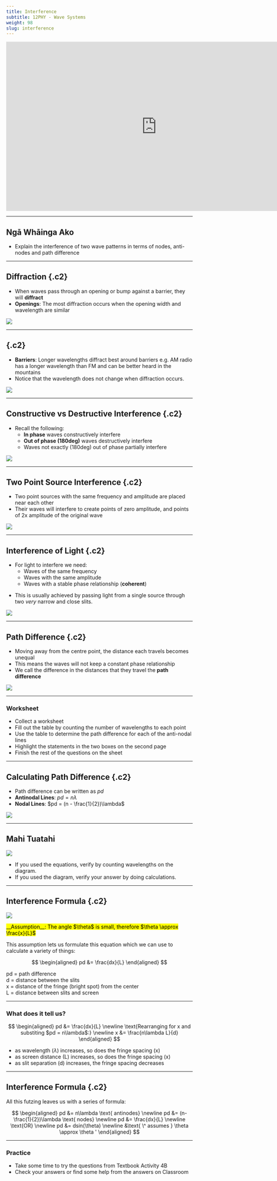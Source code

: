 ```yaml
---
title: Interference
subtitle: 12PHY - Wave Systems
weight: 98
slug: interference
---
```


<iframe width="812" height="457" src="https://www.youtube.com/embed/Iuv6hY6zsd0" frameborder="0" allow="accelerometer; autoplay; encrypted-media; gyroscope; picture-in-picture" allowfullscreen></iframe>

---

## Ngā Whāinga Ako

- Explain the interference of two wave patterns in terms of nodes, anti-nodes and path difference

---

## Diffraction {.c2}

- When waves pass through an opening or bump against a barrier, they will __diffract__
- __Openings__: The most diffraction occurs when the opening width and wavelength are similar

![](https://thepropertiesofwaves.weebly.com/uploads/2/6/2/5/26255225/345897420.jpg)

---

## {.c2}

- __Barriers__: Longer wavelengths diffract best around barriers e.g. AM radio has a longer wavelength than FM and can be better heard in the mountains
- Notice that the wavelength does not change when diffraction occurs.

![](https://slideplayer.com/slide/10011448/32/images/8/The+longer+the+wavelength%2C+the+more+the+diffraction.jpg)

---

## Constructive vs Destructive Interference {.c2}

- Recall the following:
    - __In phase__ waves constructively interfere
    - __Out of phase (180deg)__ waves destructively interfere
    - Waves not exactly (180deg) out of phase partially interfere

![](https://www.physics-and-radio-electronics.com/physics/images/constructiveanddestructiveinterference.png)

---

## Two Point Source Interference {.c2}

- Two point sources with the same frequency and amplitude are placed near each other
- Their waves will interfere to create points of zero amplitude, and points of 2x amplitude of the original wave

![](../assets/InterferencePattern.jpg)

<!-- ---

![](https://thumbs.gfycat.com/FocusedFittingAmericanwarmblood-max-1mb.gif) -->

---

## Interference of Light {.c2}

- For light to interfere we need:
    - Waves of the same frequency
    - Waves with the same amplitude
    - Waves with a stable phase relationship (__coherent__)
* This is usually achieved by passing light from a single source through two _very_ narrow and close slits.

![](../assets/light-interference.jpg)

---

## Path Difference {.c2}

- Moving away from the centre point, the distance each travels becomes unequal
- This means the waves will not keep a constant phase relationship
- We call the difference in the distances that they travel the __path difference__

![](../assets/path-difference.jpeg)

---

### Worksheet

- Collect a worksheet
- Fill out the table by counting the number of wavelengths to each point
- Use the table to determine the path difference for each of the anti-nodal lines
- Highlight the statements in the two boxes on the second page
- Finish the rest of the questions on the sheet

---

## Calculating Path Difference {.c2}

- Path difference can be written as $pd$
- __Antinodal Lines__: $pd = n\lambda$
- __Nodal Lines__: $pd = (n - \frac{1}{2})\lambda$

![](../assets/IMG_1265.jpg)

---

## Mahi Tuatahi

![](../assets/tb-2p-interference.png)

- If you used the equations, verify by counting wavelengths on the diagram.
- If you used the diagram, verify your answer by doing calculations.

---

## Interference Formula {.c2}

![](../assets/interference-formulation.png)

<!-- <aside class="notes">
1. For the triangle with $\theta$, $tan(\theta)=\frac{y}{D}$
2. For the triangle with $\theta'$, $sin(\theta')=\frac{\delta}{d}$
3. We can say $tan(\theta) \approx sin(\theta) \approx \theta \approx \frac{y}{D}$
</aside> -->

<!-- ---
 -->
<!-- ## Interference Formula {.c2} -->

<div>
<mark>__Assumption__: The angle $\theta$ is small, therefore $\theta \approx \frac{x}{L}$</mark>

This assumption lets us formulate this equation which we can use to calculate a variety of things:

$$
\begin{aligned}
    pd &= \frac{dx}{L}
\end{aligned}
$$

pd = path difference<br/>
d = distance between the slits<br/>
x = distance of the fringe (bright spot) from the center<br/>
L = distance between slits and screen
</div>

---

### What does it tell us?

$$
\begin{aligned}
    pd &= \frac{dx}{L} \newline
    \text{Rearranging for x and substiting $pd = n\lambda$:} \newline
    x &= \frac{n\lambda L}{d}
\end{aligned}
$$

- as wavelength ($\lambda$) increases, so does the fringe spacing (x)
- as screen distance (L) increases, so does the fringe spacing (x)
- as slit separation (d) increases, the fringe spacing decreases

---

## Interference Formula {.c2}

All this futzing leaves us with a series of formula:

$$
\begin{aligned}
    pd &= n\lambda \text{ antinodes} \newline
    pd &= (n- \frac{1}{2})\lambda \text{ nodes} \newline
    pd &= \frac{dx}{L} \newline
    \text{OR} \newline
    pd &= dsin(\theta) \newline
    &\text{ \^ assumes } \theta \approx \theta '
\end{aligned}
$$

---

### Practice

- Take some time to try the questions from Textbook Activity 4B
- Check your answers or find some help from the answers on Classroom